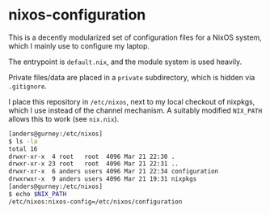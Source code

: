 nixos-configuration
===================

This is a decently modularized set of configuration files for a NixOS
system, which I mainly use to configure my laptop.

The entrypoint is `default.nix`, and the module system is used
heavily.

Private files/data are placed in a `private` subdirectory, which is
hidden via `.gitignore`.

I place this repository in `/etc/nixos`, next to my local checkout of
nixpkgs, which I use instead of the channel mechanism. A suitably
modified `NIX_PATH` allows this to work (see `nix.nix`).

```bash
[anders@gurney:/etc/nixos]
$ ls -la
total 16
drwxr-xr-x  4 root   root  4096 Mar 21 22:30 .
drwxr-xr-x 23 root   root  4096 Mar 21 22:31 ..
drwxr-xr-x  6 anders users 4096 Mar 21 22:34 configuration
drwxrwxr-x  9 anders users 4096 Mar 21 19:31 nixpkgs
[anders@gurney:/etc/nixos]
$ echo $NIX_PATH
/etc/nixos:nixos-config=/etc/nixos/configuration
```

